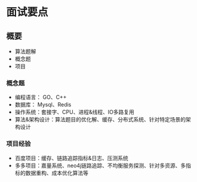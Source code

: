 # 面试要点

## 概要
- 算法题解
- 概念题
- 项目


### 概念题
- 编程语言： GO、C++
- 数据库： Mysql、Redis
- 操作系统：套接字、CPU、进程&线程、IO多路复用
- 算法&架构设计：算法题目的优化解、缓存、分布式系统、针对特定场景的架构设计


### 项目经验
- 百度项目：缓存、链路追踪指标&日志、压测系统
- 多多项目：嘉量系统、neo4j链路追踪、不均衡服务探测、针对多资源、多指标的数据重构、成本优化算法等